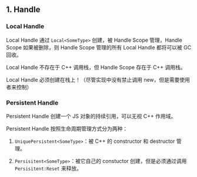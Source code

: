 ## 1. Handle

### Local Handle

Local Handle 通过 `Local<SomeType>` 创建，被 Handle Scope 管理，Handle Scope 如果被删除，则 Handle Scope 管理的所有 Local Handle 都将可以被 GC 回收。

Local Handle 不存在于 C++ 调用栈，但 Handle Scope 存在于 C++ 调用栈。

Local Handle 必须创建在栈上！（尽管实现中没有禁止调用 new，但是需要使用者来控制）

### Persistent Handle

Persistent Handle 创建一个 JS 对象的持续引用，可以无视 C++ 作用域。

Persistent Handle 按照生命周期管理方式分为两种：

1. `UniquePersistent<SomeType>`：被 C++ 的 constructor 和 destructor 管理。

2. `Persisitent<SomeType>`：被它自己的 constuctor 创建，但是必须通过调用 `Persisitent:Reset` 来释放。
